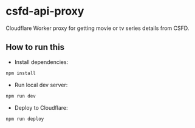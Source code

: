 # csfd-api-proxy

Cloudflare Worker proxy for getting movie or tv series details from CSFD.

## How to run this

- Install dependencies:

```bash
npm install
```

- Run local dev server:

```bash
npm run dev
```

- Deploy to Cloudflare:

```bash
npm run deploy
```
